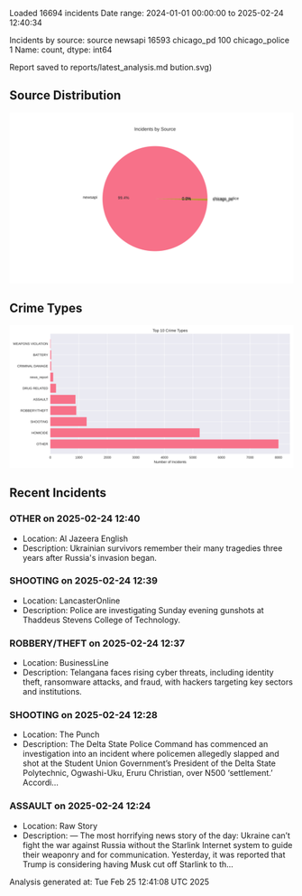 
Loaded 16694 incidents
Date range: 2024-01-01 00:00:00 to 2025-02-24 12:40:34

Incidents by source:
source
newsapi           16593
chicago_pd          100
chicago_police        1
Name: count, dtype: int64

Report saved to reports/latest_analysis.md
bution.svg)

## Source Distribution
![Source Distribution](images/source_distribution.svg)

## Crime Types
![Crime Types](images/crime_types.svg)

## Recent Incidents

### OTHER on 2025-02-24 12:40
- Location: Al Jazeera English
- Description: Ukrainian survivors remember their many tragedies three years after Russia's invasion began.


### SHOOTING on 2025-02-24 12:39
- Location: LancasterOnline
- Description: Police are investigating Sunday evening gunshots at Thaddeus Stevens College of Technology.


### ROBBERY/THEFT on 2025-02-24 12:37
- Location: BusinessLine
- Description: Telangana faces rising cyber threats, including identity theft, ransomware attacks, and fraud, with hackers targeting key sectors and institutions.


### SHOOTING on 2025-02-24 12:28
- Location: The Punch
- Description: The Delta State Police Command has commenced an investigation into an incident where policemen allegedly slapped and shot at the Student Union Government’s President of the Delta State Polytechnic, Ogwashi-Uku, Eruru Christian, over N500 ‘settlement.’ Accordi…


### ASSAULT on 2025-02-24 12:24
- Location: Raw Story
- Description: — The most horrifying news story of the day: Ukraine can’t fight the war against Russia without the Starlink Internet system to guide their weaponry and for communication. Yesterday, it was reported that Trump is considering having Musk cut off Starlink to th…

Analysis generated at: Tue Feb 25 12:41:08 UTC 2025
